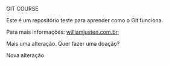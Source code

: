 GIT COURSE

Este é um repositório teste para aprender como o Git funciona.

Para mais informações: [williamjusten.com.br](http://www.willianjusten.com.br);

Mais uma alteração. Quer fazer uma doação?

Nova alteração